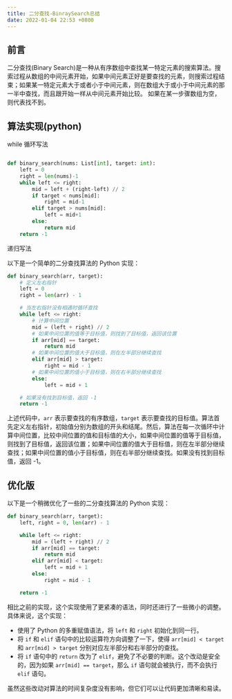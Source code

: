 ```yaml
---
title: 二分查找-BinraySearch总结
date: 2022-01-04 22:53 +0800
---
```


## 前言

二分查找(Binary Search)是一种从有序数组中查找某一特定元素的搜索算法。搜索过程从数组的中间元素开始，如果中间元素正好是要查找的元素，则搜索过程结束；如果某一特定元素大于或者小于中间元素，则在数组大于或小于中间元素的那一半中查找，而且跟开始一样从中间元素开始比较。 如果在某一步骤数组为空，则代表找不到。

## 算法实现(python)

while 循环写法

```python

def binary_search(nums: List[int], target: int):
    left = 0
    right = len(nums)-1
    while left <= right:
        mid = left + (right-left) // 2
        if target < nums[mid]:
            right = mid-1
        elif target > nums[mid]:
            left = mid+1
        else:
            return mid
    return -1

```

递归写法

以下是一个简单的二分查找算法的 Python 实现：

```python
def binary_search(arr, target):
    # 定义左右指针
    left = 0
    right = len(arr) - 1

    # 当左右指针没有相遇时循环查找
    while left <= right:
        # 计算中间位置
        mid = (left + right) // 2
        # 如果中间位置的值等于目标值，则找到了目标值，返回该位置
        if arr[mid] == target:
            return mid
        # 如果中间位置的值大于目标值，则在左半部分继续查找
        elif arr[mid] > target:
            right = mid - 1
        # 如果中间位置的值小于目标值，则在右半部分继续查找
        else:
            left = mid + 1

    # 如果没有找到目标值，返回 -1
    return -1
```

上述代码中，`arr` 表示要查找的有序数组，`target` 表示要查找的目标值。算法首先定义左右指针，初始值分别为数组的开头和结尾。然后，算法在每一次循环中计算中间位置，比较中间位置的值和目标值的大小，如果中间位置的值等于目标值，则找到了目标值，返回该位置；如果中间位置的值大于目标值，则在左半部分继续查找；如果中间位置的值小于目标值，则在右半部分继续查找。如果没有找到目标值，返回 -1。

## 优化版

以下是一个稍微优化了一些的二分查找算法的 Python 实现：

```python
def binary_search(arr, target):
    left, right = 0, len(arr) - 1

    while left <= right:
        mid = (left + right) // 2
        if arr[mid] == target:
            return mid
        elif arr[mid] < target:
            left = mid + 1
        else:
            right = mid - 1

    return -1
```

相比之前的实现，这个实现使用了更紧凑的语法，同时还进行了一些微小的调整。具体来说，这个实现：

- 使用了 Python 的多重赋值语法，将 `left` 和 `right` 初始化到同一行。
- 将 `if` 和 `elif` 语句中的比较运算符方向调整了一下，使得 `arr[mid] < target` 和 `arr[mid] > target` 分别对应左半部分和右半部分的查找。
- 将 `if` 语句中的 `return` 改为了 `elif`，避免了不必要的判断。这个改动是安全的，因为如果 `arr[mid] == target`，那么 `if` 语句就会被执行，而不会执行 `elif` 语句。

虽然这些改动对算法的时间复杂度没有影响，但它们可以让代码更加清晰和易读。